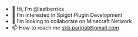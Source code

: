 - 👋 Hi, I’m @lastberries
- 👀 I’m interested in Spigot Plugin Development
- 💞️ I’m looking to collaborate on Minecraft Network
- 📫 How to reach me skb.paripat@gmail.com

<!---
lastberries/lastberries is a ✨ special ✨ repository because its `README.md` (this file) appears on your GitHub profile.
You can click the Preview link to take a look at your changes.
--->
